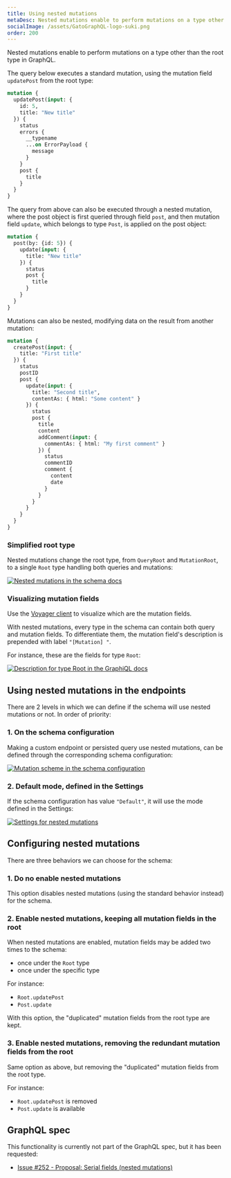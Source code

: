 ```yaml
---
title: Using nested mutations
metaDesc: Nested mutations enable to perform mutations on a type other than the root type in GraphQL.
socialImage: /assets/GatoGraphQL-logo-suki.png
order: 200
---
```


Nested mutations enable to perform mutations on a type other than the root type in GraphQL.

The query below executes a standard mutation, using the mutation field `updatePost` from the root type:

```graphql
mutation {
  updatePost(input: {
    id: 5,
    title: "New title"
  }) {
    status
    errors {
      __typename
      ...on ErrorPayload {
        message
      }
    }
    post {
      title
    }
  }
}
```

The query from above can also be executed through a nested mutation, where the post object is first queried through field `post`, and then mutation field `update`, which belongs to type `Post`, is applied on the post object:

```graphql
mutation {
  post(by: {id: 5}) {
    update(input: {
      title: "New title"
    }) {
      status
      post {
        title
      }
    }
  }
}
```

Mutations can also be nested, modifying data on the result from another mutation:

```graphql
mutation {
  createPost(input: {
    title: "First title"
  }) {
    status
    postID
    post {
      update(input: {
        title: "Second title",
        contentAs: { html: "Some content" }
      }) {
        status
        post {
          title
          content
          addComment(input: {
            commentAs: { html: "My first comment" }
          }) {
            status
            commentID
            comment {
              content
              date
            }
          }
        }
      }
    }
  }
}
```

### Simplified root type

Nested mutations change the root type, from `QueryRoot` and `MutationRoot`, to a single `Root` type handling both queries and mutations:

<a href="/assets/guides/upstream/schema-docs-nested-mutation.png" target="_blank">![Nested mutations in the schema docs](/assets/guides/upstream/schema-docs-nested-mutation.png "Nested mutations in the schema docs")</a>

### Visualizing mutation fields

Use the [Voyager client](../../intro/intro-to-the-voyager-client/) to visualize which are the mutation fields.

With nested mutations, every type in the schema can contain both query and mutation fields. To differentiate them, the mutation field's description is prepended with label `"[Mutation] "`.

For instance, these are the fields for type `Root`:

<a href="/assets/guides/upstream/mutation-desc-in-graphiql-docs.png" target="_blank">![Description for type Root in the GraphiQL docs](/assets/guides/upstream/mutation-desc-in-graphiql-docs.png "Description for type Root in the GraphiQL docs")</a>

## Using nested mutations in the endpoints

There are 2 levels in which we can define if the schema will use nested mutations or not. In order of priority:

### 1. On the schema configuration

Making a custom endpoint or persisted query use nested mutations, can be defined through the corresponding schema configuration:

<a href="/assets/guides/upstream/schema-configuration-mutation-scheme.png" target="_blank">![Mutation scheme in the schema configuration](/assets/guides/upstream/schema-configuration-mutation-scheme.png "Mutation scheme in the schema configuration")</a>

### 2. Default mode, defined in the Settings

If the schema configuration has value `"Default"`, it will use the mode defined in the Settings:

<div class="img-width-1024" markdown=1>

<a href="/assets/guides/upstream/settings-nested-mutations-default.png" target="_blank">![Settings for nested mutations](/assets/guides/upstream/settings-nested-mutations-default.png "Settings for nested mutations")</a>

</div>

## Configuring nested mutations

There are three behaviors we can choose for the schema:

### 1. Do no enable nested mutations

This option disables nested mutations (using the standard behavior instead) for the schema.

### 2. Enable nested mutations, keeping all mutation fields in the root

When nested mutations are enabled, mutation fields may be added two times to the schema:

- once under the `Root` type
- once under the specific type

For instance:

- `Root.updatePost`
- `Post.update`

With this option, the "duplicated" mutation fields from the root type are kept.

### 3. Enable nested mutations, removing the redundant mutation fields from the root

Same option as above, but removing the "duplicated" mutation fields from the root type.

For instance:

- `Root.updatePost` is removed
- `Post.update` is available

## GraphQL spec

This functionality is currently not part of the GraphQL spec, but it has been requested:

- <a href="https://github.com/graphql/graphql-spec/issues/252" target="_blank">Issue #252 - Proposal: Serial fields (nested mutations)</a>
